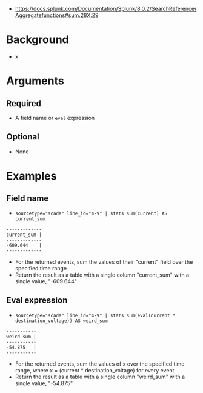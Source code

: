 - https://docs.splunk.com/Documentation/Splunk/8.0.2/SearchReference/Aggregatefunctions#sum.28X.29
# Background
- x
# Arguments
## Required
- A field name or `eval` expression
## Optional
- None
# Examples
## Field name
- `sourcetype="scada" line_id="4-9" | stats sum(current) AS current_sum`
```
-------------
current_sum |
-------------
-609.644    |
-------------
```
- For the returned events, sum the values of their "current" field over the specified time range 
- Return the result as a table with a single column "current_sum" with a single value, "-609.644"
## Eval expression
- `sourcetype="scada" line_id="4-9" | stats sum(eval(current * destination_voltage)) AS weird_sum`
```
-----------
weird sum |
-----------
-54.875   |
-----------
```
- For the returned events, sum the values of x over the specified time range, where x = (current * destination_voltage) for every event
- Return the result as a table with a single column "weird_sum" with a single value, "-54.875"